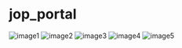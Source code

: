 # jop_portal

![image1](https://user-images.githubusercontent.com/86444228/182597942-6ec3a24a-4330-4ac2-9a6f-ad3472fcb366.jpeg) ![image2](https://user-images.githubusercontent.com/86444228/182598405-41029d84-82f3-44c5-bf37-6d73f70a4428.jpeg) ![image3](https://user-images.githubusercontent.com/86444228/182598438-8f009521-cf29-45c3-b036-a3a6911f68fc.jpeg) ![image4](https://user-images.githubusercontent.com/86444228/182598460-79bc6567-a838-4a82-9a97-cea7323f5be4.jpeg) ![image5](https://user-images.githubusercontent.com/86444228/182598505-65a82df7-5aa6-49dc-b13d-0fc69115ec03.jpeg)
